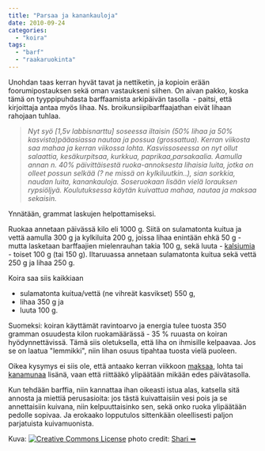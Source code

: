 ```yaml
---
title: "Parsaa ja kanankauloja"
date: 2010-09-24
categories: 
  - "koira"
tags: 
  - "barf"
  - "raakaruokinta"
---
```


Unohdan taas kerran hyvät tavat ja nettiketin, ja kopioin erään foorumipostauksen sekä oman vastaukseni siihen. On aivan pakko, koska tämä on tyyppipuhdasta barffaamista arkipäivän tasolla  - paitsi, että kirjoittaja antaa myös lihaa. Ns. broikunsiipibarffaajathan eivät lihaan rahojaan tuhlaa.

<!--more-->

> _Nyt syö \[1,5v labbisnarttu\] soseessa iltaisin (50% lihaa ja 50% kasvista)pääasiassa nautaa ja possua (grossattua). Kerran viikosta saa mahaa ja kerran viikossa lohta. Kasvissoseessa on nyt ollut salaattia, kesäkurpitsaa, kurkkua, paprikaa,parsakaalia. Aamulla annan n. 40% päivittäisestä ruoka-annoksesta lihaisia luita, jotka on olleet possun selkää (? ne missä on kylkiluutkin..), sian sorkkia, naudan luita, kanankauloja. Soseruokaan lisään vielä lorauksen rypsiöljyä. Koulutuksessa käytän kuivattua mahaa, nautaa ja maksaa sekaisin._

Ynnätään, grammat laskujen helpottamiseksi.

Ruokaa annetaan päivässä kilo eli 1000 g. Siitä on sulamatonta kuitua ja vettä aamulla 300 g ja kylkiluita 200 g, joissa lihaa enintään ehkä 50 g - mutta lasketaan barffaajien mielenrauhan takia 100 g, sekä luuta - [kalsiumia](https://www.katiska.eu/tieto/koira-tieto-ravitsemus/koira-tarve-mineraali/koira-ja-kalsium/) - toiset 100 g (tai 150 g). Iltaruuassa annetaan sulamatonta kuitua sekä vettä 250 g ja lihaa 250 g.

Koira saa siis kaikkiaan

- sulamatonta kuitua/vettä (ne vihreät kasvikset) 550 g,
- lihaa 350 g ja
- luuta 100 g.

Suomeksi: koiran käyttämät ravintoarvo ja energia tulee tuosta 350 gramman osuudesta kilon ruokamäärässä - 35 % ruuasta on koiran hyödynnettävissä. Tämä siis oletuksella, että liha on ihmisille kelpaavaa. Jos se on laatua "lemmikki", niin lihan osuus tipahtaa tuosta vielä puoleen.

Oikea kysymys ei siis ole, että antaako kerran viikkoon [maksaa](https://www.katiska.eu/tieto/koira-tieto-ruokinta/koira-raakaruokinta-raaka-aineet/maksa-koiran-ruokana/), lohta tai [kanamunaa](https://www.katiska.eu/tieto/koira-tieto-ruokinta/koira-raakaruokinta-raaka-aineet/kananmuna-lyhyesti/) lisänä, vaan että riittääkö ylipäätään mikään edes päivätasolla.

Kun tehdään barffia, niin kannattaa ihan oikeasti istua alas, katsella sitä annosta ja miettiä perusasioita: jos tästä kuivattaisiin vesi pois ja se annettaisiin kuivana, niin kelpuuttaisinko sen, sekä onko ruoka ylipäätään pedolle sopivaa. Ja erokaako lopputulos sittenkään oleellisesti paljon parjatuista kuivamuonista.

Kuva: [![Creative Commons License](images/cc.png)](https://creativecommons.org/licenses/by-nc-nd/2.0/ "Attribution-NonCommercial-NoDerivs License") photo credit: [Shari ➥](https://www.flickr.com/photos/52518582@N07/4992466575/ "Shari ➥")
